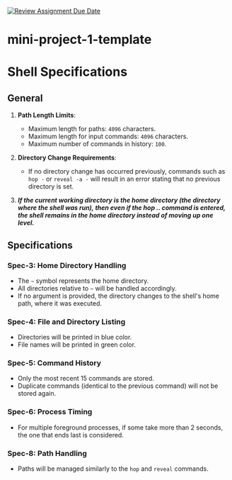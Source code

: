 [![Review Assignment Due Date](https://classroom.github.com/assets/deadline-readme-button-22041afd0340ce965d47ae6ef1cefeee28c7c493a6346c4f15d667ab976d596c.svg)](https://classroom.github.com/a/Qiz9msrr)
# mini-project-1-template

# Shell Specifications

## General

1. **Path Length Limits**:
   - Maximum length for paths: `4096` characters.
   - Maximum length for input commands: `4096` characters.
   - Maximum number of commands in history: `100`.

2. **Directory Change Requirements**:
   - If no directory change has occurred previously, commands such as `hop -` or `reveal -a -` will result in an error stating that no previous directory is set.

3. ***If the current working directory is the home directory (the directory where the shell was run), then even if the hop .. command is entered, the shell remains in the home directory instead of moving up one level.***

## Specifications

### Spec-3: Home Directory Handling
- The `~` symbol represents the home directory.
- All directories relative to `~` will be handled accordingly.
- If no argument is provided, the directory changes to the shell's home path, where it was executed.

### Spec-4: File and Directory Listing
- Directories will be printed in blue color.
- File names will be printed in green color.

### Spec-5: Command History
- Only the most recent 15 commands are stored.
- Duplicate commands (identical to the previous command) will not be stored again.

### Spec-6: Process Timing
- For multiple foreground processes, if some take more than 2 seconds, the one that ends last is considered.

### Spec-8: Path Handling
- Paths will be managed similarly to the `hop` and `reveal` commands.

